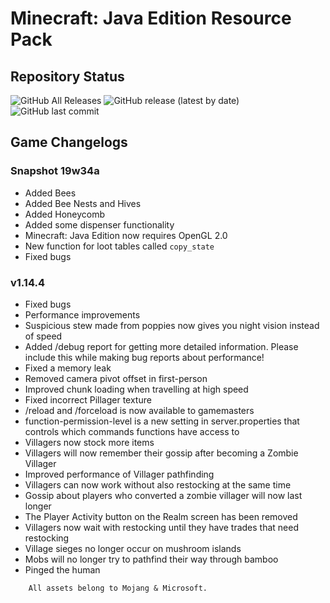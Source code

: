 # Minecraft: Java Edition Resource Pack
## Repository Status
![GitHub All Releases](https://img.shields.io/github/downloads/ZtechNetwork/MCJVanillaResourcePack/total) ![GitHub release (latest by date)](https://img.shields.io/github/v/release/ZtechNetwork/MCJVanillaResourcePack?include_prereleases) ![GitHub last commit](https://img.shields.io/github/last-commit/ZtechNetwork/MCJVanillaResourcePack)

## Game Changelogs
### Snapshot 19w34a
- Added Bees
- Added Bee Nests and Hives
- Added Honeycomb
- Added some dispenser functionality
- Minecraft: Java Edition now requires OpenGL 2.0
- New function for loot tables called `copy_state`
- Fixed bugs

### v1.14.4
- Fixed bugs
- Performance improvements
- Suspicious stew made from poppies now gives you night vision instead of speed
- Added /debug report for getting more detailed information. Please include this while making bug reports about performance!
- Fixed a memory leak
- Removed camera pivot offset in first-person
- Improved chunk loading when travelling at high speed
- Fixed incorrect Pillager texture
- /reload and /forceload is now available to gamemasters
- function-permission-level is a new setting in server.properties that controls which commands functions have access to
- Villagers now stock more items
- Villagers will now remember their gossip after becoming a Zombie Villager 
- Improved performance of Villager pathfinding
- Villagers can now work without also restocking at the same time
- Gossip about players who converted a zombie villager will now last longer
- The Player Activity button on the Realm screen has been removed
- Villagers now wait with restocking until they have trades that need restocking
- Village sieges no longer occur on mushroom islands
- Mobs will no longer try to pathfind their way through bamboo
- Pinged the human

```
    All assets belong to Mojang & Microsoft.
```